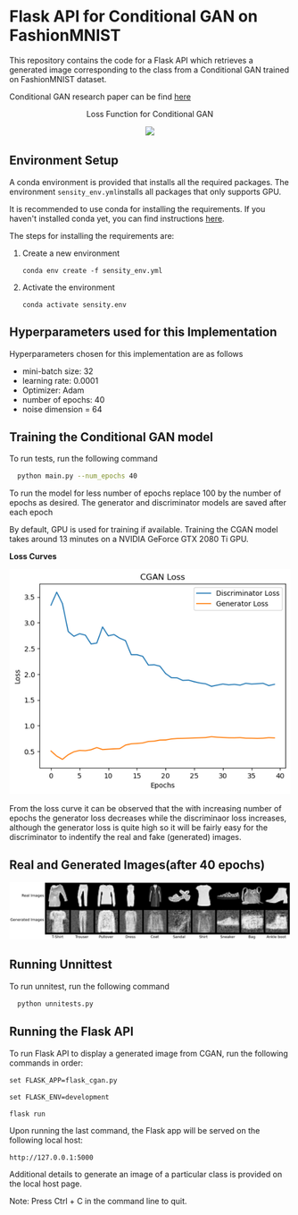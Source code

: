 
# Flask API for Conditional GAN on FashionMNIST

This repository contains the code for a Flask API which retrieves a generated image corresponding to the class from a Conditional GAN trained on FashionMNIST dataset.

Conditional GAN research paper can be find [here](https://arxiv.org/abs/1411.1784)

<p align = "center">Loss Function for Conditional GAN</p>

<p align = "center">
<img src="https://render.githubusercontent.com/render/math?math=\min_{G}\max_{D}\mathbb{E}_{x\sim p_{\text{data}}(x)}[\log{D(x/y)}] +  \mathbb{E}_{z\sim p_{\text{z}}(z)}[1 - \log{D(G(z/y))}]">
</p>
   
## Environment Setup

A conda environment is provided that installs all the required packages. The environment `sensity_env.yml`installs all packages that only supports GPU.

It is recommended to use conda for installing the requirements. If you haven't installed conda yet, you can find instructions [here](https://www.anaconda.com/products/individual). 

The steps for installing the requirements are:

1. Create a new environment
   ```setup
   conda env create -f sensity_env.yml
   ```
   
2. Activate the environment
   ```setup
   conda activate sensity.env
   ```

## Hyperparameters used for this Implementation

Hyperparameters chosen for this implementation are as follows
* mini-batch size: 32
* learning rate: 0.0001
* Optimizer: Adam  
* number of epochs: 40
* noise dimension = 64


## Training the Conditional GAN model

To run tests, run the following command

```bash
  python main.py --num_epochs 40
```

To run the model for less number of epochs replace 100 by the number of epochs as desired. The generator and discriminator models are saved after each epoch

By default, GPU is used for training if available. Training the CGAN model takes around 13 minutes on a NVIDIA GeForce GTX 2080 Ti GPU.

**Loss Curves**
<p align="center">
<img src="Sensity_Project_Results/CGAN.png" title="Training Loss Curves" alt="Training Loss Curves">
</p>

From the loss curve it can be observed that the with increasing number of epochs the  generator loss decreases while the discriminaor loss increases, although the generator loss is quite high so it will be fairly easy for the discriminator to indentify the real and fake (generated) images.


## Real and Generated Images(after 40 epochs)

<p align="center">
<img src="Sensity_Project_Results/Real_and_Generated_Images_side_by_side.png">
</p>


## Running Unnittest

To run unnitest, run the following command

```bash
  python unnitests.py 
```
## Running the Flask API

To run Flask API to display a generated image from CGAN, run the following commands in order:

   ```setup
   set FLASK_APP=flask_cgan.py
   ```

   ```setup
   set FLASK_ENV=development
   ```

   ```setup
   flask run
   ```

   Upon running the last command, the Flask app will be served on the following local host:
   ```setup
   http://127.0.0.1:5000
   ```
   Additional details to generate an image of a particular class  is provided on the local host page.

   Note: Press Ctrl + C in the command line to quit.
   
